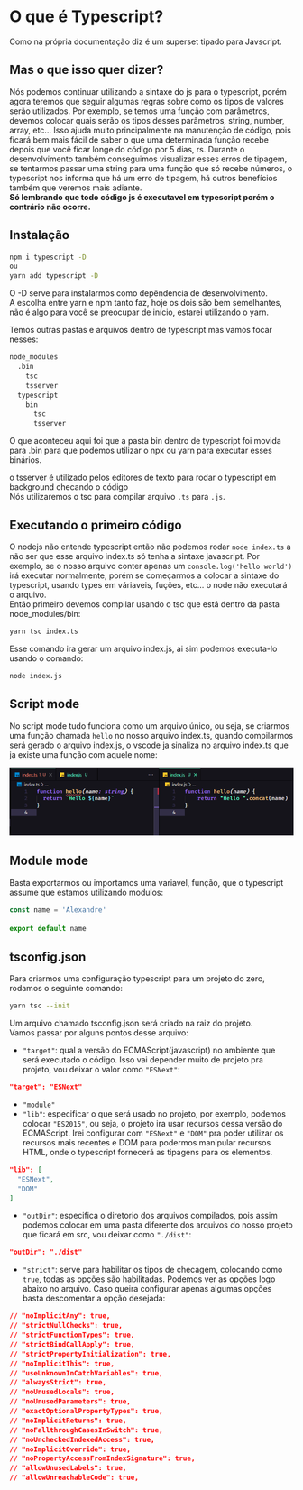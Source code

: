# O que é Typescript?

Como na própria documentação diz é um superset tipado para Javscript.

## Mas o que isso quer dizer?

Nós podemos continuar utilizando a sintaxe do js para o typescript, porém agora teremos que seguir algumas regras sobre como os tipos de valores serão utilizados. Por exemplo, se temos uma função com parâmetros, devemos colocar quais serão os tipos desses parâmetros, string, number, array, etc...
Isso ajuda muito principalmente na manutenção de código, pois ficará bem mais fácil de saber o que uma determinada função recebe depois que você ficar longe do código por 5 dias, rs. Durante o desenvolvimento também conseguimos visualizar esses erros de tipagem, se tentarmos passar uma string para uma função que só recebe números, o typescript nos informa que há um erro de tipagem, há outros benefícios também que veremos mais adiante.\
**Só lembrando que todo código js é executavel em typescript porém o contrário não ocorre.**

## Instalação

```sh
npm i typescript -D
ou
yarn add typescript -D
```

O -D serve para instalarmos como depêndencia de desenvolvimento.\
A escolha entre yarn e npm tanto faz, hoje os dois são bem semelhantes, não é algo para você se preocupar de início, estarei utilizando o yarn.

Temos outras pastas e arquivos dentro de typescript mas vamos focar nesses:

```sh
node_modules
  .bin
    tsc
    tsserver
  typescript
    bin
      tsc
      tsserver
```

O que aconteceu aqui foi que a pasta bin dentro de typescript foi movida para .bin para que podemos utilizar o npx ou yarn para executar esses binários.

o tsserver é utilizado pelos editores de texto para rodar o typescript em background checando o código\
Nós utilizaremos o tsc para compilar arquivo ```.ts``` para ```.js```.

## Executando o primeiro código

O nodejs não entende typescript então não podemos rodar ```node index.ts``` a não ser que esse arquivo index.ts só tenha a sintaxe javascript. Por exemplo, se o nosso arquivo conter apenas um ```console.log('hello world')``` irá executar normalmente, porém se começarmos a colocar a sintaxe do typescript, usando types em váriaveis, fuções, etc... o node não executará o arquivo.\
Então primeiro devemos compilar usando o tsc que está dentro da pasta node_modules/bin:

```sh
yarn tsc index.ts
```

Esse comando ira gerar um arquivo index.js, ai sim podemos executa-lo usando o comando:

```sh
node index.js
```

## Script mode

No script mode tudo funciona como um arquivo único, ou seja, se criarmos uma função chamada ```hello``` no nosso arquivo index.ts, quando compilarmos será gerado o arquivo index.js, o vscode ja sinaliza no arquivo index.ts que ja existe uma função com aquele nome:

<img src="./assets/script-mode.png">

## Module mode

Basta exportarmos ou importamos uma variavel, função, que o typescript assume que estamos utilizando modulos:

```ts
const name = 'Alexandre'

export default name
```

## tsconfig.json

Para criarmos uma configuração typescript para um projeto do zero, rodamos o seguinte comando:

```sh
yarn tsc --init
```

Um arquivo chamado tsconfig.json será criado na raiz do projeto.\
Vamos passar por alguns pontos desse arquivo:

- ```"target"```: qual a versão do ECMAScript(javascript) no ambiente que será executado o código. Isso vai depender muito de projeto pra projeto, vou deixar o valor como ```"ESNext"```:

```json
"target": "ESNext"
```

- ```"module"```
- ```"lib"```: especificar o que será usado no projeto, por exemplo, podemos colocar ```"ES2015"```, ou seja, o projeto ira usar recursos dessa versão do ECMAScript. Irei configurar com ```"ESNext"``` e ```"DOM"``` pra poder utilizar os recursos mais recentes e DOM para podermos manipular recursos HTML, onde o typescript fornecerá as tipagens para os elementos.

```json
"lib": [
  "ESNext",
  "DOM"
]
```

- ```"outDir"```: especifica o diretorio dos arquivos compilados, pois assim podemos colocar em uma pasta diferente dos arquivos do nosso projeto que ficará em src, vou deixar como ```"./dist"```:

```json
"outDir": "./dist"
```

- ```"strict"```: serve para habilitar os tipos de checagem, colocando como ```true```, todas as opções são habilitadas. Podemos ver as opções logo abaixo no arquivo. Caso queira configurar apenas algumas opções basta descomentar a opção desejada:

```json
// "noImplicitAny": true,
// "strictNullChecks": true,
// "strictFunctionTypes": true,
// "strictBindCallApply": true,
// "strictPropertyInitialization": true,
// "noImplicitThis": true,
// "useUnknownInCatchVariables": true,
// "alwaysStrict": true,
// "noUnusedLocals": true,
// "noUnusedParameters": true,
// "exactOptionalPropertyTypes": true,
// "noImplicitReturns": true,
// "noFallthroughCasesInSwitch": true,
// "noUncheckedIndexedAccess": true,
// "noImplicitOverride": true,
// "noPropertyAccessFromIndexSignature": true,
// "allowUnusedLabels": true,
// "allowUnreachableCode": true,
```

